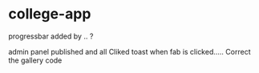 # college-app


 progressbar 
 added by .. ?
 
 admin panel published and all 
 Cliked toast when fab is clicked..... Correct the gallery code
